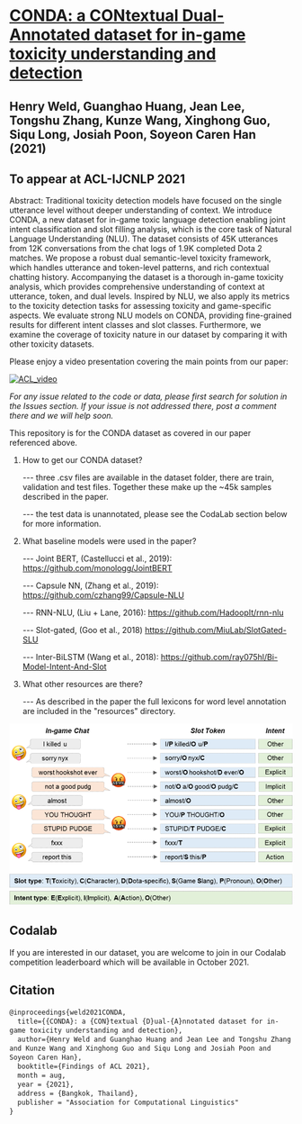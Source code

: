 # [CONDA: a CONtextual Dual-Annotated dataset for in-game toxicity understanding and detection](https://arxiv.org/abs/2106.06213)

## Henry Weld, Guanghao Huang, Jean Lee, Tongshu Zhang, Kunze Wang, Xinghong Guo, Siqu Long, Josiah Poon, Soyeon Caren Han (2021)

## To appear at ACL-IJCNLP 2021

Abstract: Traditional toxicity detection models have focused on the single utterance level without deeper understanding of context. We introduce CONDA, a new dataset for in-game toxic language detection enabling joint intent classification and slot filling analysis, which is the core task of Natural Language Understanding (NLU). The dataset consists of 45K utterances from 12K conversations from the chat logs of 1.9K completed Dota 2 matches. We propose a robust dual semantic-level toxicity framework, which handles utterance and token-level patterns, and rich contextual chatting history. Accompanying the dataset is a thorough in-game toxicity analysis, which provides comprehensive understanding of context at utterance, token, and dual levels. Inspired by NLU, we also apply its metrics to the toxicity detection tasks for assessing toxicity and game-specific aspects. We evaluate strong NLU models on CONDA, providing fine-grained results for different intent classes and slot classes. Furthermore, we examine the coverage of toxicity nature in our dataset by comparing it with other toxicity datasets.

Please enjoy a video presentation covering the main points from our paper:

<p align="centre">

[![ACL_video](https://img.youtube.com/vi/qRCPSSUuf18/0.jpg)](https://www.youtube.com/watch?v=qRCPSSUuf18)
      
</p>      

_For any issue related to the code or data, please first search for solution in the Issues section. If your issue is not addressed there, post a comment there and we will help soon._

This repository is for the CONDA dataset as covered in our paper referenced above. 

1. How to get our CONDA dataset?

      --- three .csv files are available in the dataset folder, there are train, validation and test files. Together these make up the ~45k samples described in the paper. 
      
      --- the test data is unannotated, please see the CodaLab section below for more information.
      
2. What baseline models were used in the paper?

      --- Joint BERT, (Castellucci et al., 2019): https://github.com/monologg/JointBERT
      
      --- Capsule NN, (Zhang et al., 2019): https://github.com/czhang99/Capsule-NLU
      
      --- RNN-NLU, (Liu + Lane, 2016): https://github.com/HadoopIt/rnn-nlu
      
      --- Slot-gated, (Goo et al., 2018) https://github.com/MiuLab/SlotGated-SLU
      
      --- Inter-BiLSTM (Wang et al., 2018): https://github.com/ray075hl/Bi-Model-Intent-And-Slot
      
3. What other resources are there?

      --- As described in the paper the full lexicons for word level annotation are included in the "resources" directory.

<p align="center">
  <img width="600" src="/resources/figure1_ingame.png">
</p>

## Codalab

If you are interested in our dataset, you are welcome to join in our Codalab competition leaderboard which will be available in October 2021.

## Citation

```
@inproceedings{weld2021CONDA,
  title={{CONDA}: a {CON}textual {D}ual-{A}nnotated dataset for in-game toxicity understanding and detection},
  author={Henry Weld and Guanghao Huang and Jean Lee and Tongshu Zhang and Kunze Wang and Xinghong Guo and Siqu Long and Josiah Poon and Soyeon Caren Han},
  booktitle={Findings of ACL 2021},
  month = aug,
  year = {2021},
  address = {Bangkok, Thailand},
  publisher = "Association for Computational Linguistics"
}
```

